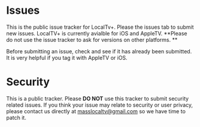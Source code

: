 # Issues

This is the public issue tracker for LocalTv+. Please the issues tab to submit new issues.  LocalTV+ is currently avialble for iOS and AppleTV. **Please do not use the issue tracker to ask for versions on other platforms. **

Before  submitting an issue, check and see if it has already been submitted. It is very helpful if you tag it with AppleTV or iOS. 

# Security

This is a public tracker. Please **DO NOT** use this tracker to submit security related issues. If you think your issue may relate to security or user privacy, please contact us directly at masslocaltv@gmail.com so we have time to patch it. 
